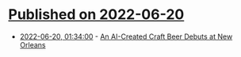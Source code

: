 # [Published on 2022-06-20](index.md)

* [2022-06-20, 01:34:00](https://slashdot.org/story/22/06/20/0012208/an-ai-created-craft-beer-debuts-at-new-orleans?utm_source=rss1.0mainlinkanon&utm_medium=feed) - [An AI-Created Craft Beer Debuts at New Orleans](https://slashdot.org/story/22/06/20/0012208/an-ai-created-craft-beer-debuts-at-new-orleans?utm_source=rss1.0mainlinkanon&utm_medium=feed)
